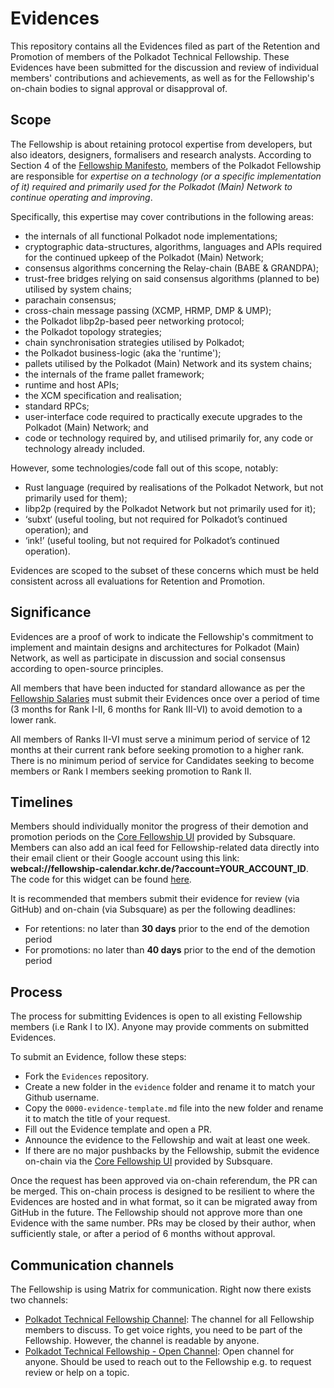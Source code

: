 # Evidences

This repository contains all the Evidences filed as part of the Retention and Promotion of members of the Polkadot Technical Fellowship. These Evidences have been submitted for the discussion and review of individual members' contributions and achievements, as well as for the Fellowship's on-chain bodies to signal approval or disapproval of.


## Scope

The Fellowship is about retaining protocol expertise from developers, but also ideators, designers, formalisers and research analysts.
According to Section 4 of the [Fellowship Manifesto](https://github.com/polkadot-fellows/manifesto/blob/0c3df46d76625980b8b48742cb86f4d8fa6dda8d/manifesto.pdf), members of the Polkadot Fellowship are responsible for *expertise on a technology (or a specific implementation of it) required and primarily used for the Polkadot (Main) Network to continue operating and improving*. 

Specifically, this expertise may cover contributions in the following areas:
 * the internals of all functional Polkadot node implementations;
 * cryptographic data-structures, algorithms, languages and APIs required for the continued upkeep of the Polkadot (Main) Network;
 * consensus algorithms concerning the Relay-chain (BABE \& GRANDPA);
 * trust-free bridges relying on said consensus algorithms (planned to be) utilised by system chains;
 * parachain consensus;
 * cross-chain message passing (XCMP, HRMP, DMP \& UMP);
 * the Polkadot libp2p-based peer networking protocol;
 * the Polkadot topology strategies;
 * chain synchronisation strategies utilised by Polkadot;
 * the Polkadot business-logic (aka the 'runtime');
 * pallets utilised by the Polkadot (Main) Network and its system chains;
 * the internals of the frame pallet framework;
 * runtime and host APIs;
 * the XCM specification and realisation;
 * standard RPCs;
 * user-interface code required to practically execute upgrades to the Polkadot (Main) Network; and
 * code or technology required by, and utilised primarily for, any code or technology already included.

However, some technologies/code fall out of this scope, notably:
 * Rust language (required by realisations of the Polkadot Network, but not primarily used for them);
 * libp2p (required by the Polkadot Network but not primarily used for it);
 * ‘subxt‘ (useful tooling, but not required for Polkadot’s continued operation); and
 * ‘ink!’ (useful tooling, but not required for Polkadot’s continued operation).

Evidences are scoped to the subset of these concerns which must be held consistent across all evaluations for Retention and Promotion.


## Significance

Evidences are a proof of work to indicate the Fellowship's commitment to implement and maintain designs and architectures for Polkadot (Main) Network, as well as participate in discussion and social consensus according to open-source principles.

All members that have been inducted for standard allowance as per the [Fellowship Salaries](https://github.com/polkadot-fellows/RFCs/blob/main/text/0050-fellowship-salaries.md) must submit their Evidences once over a period of time (3 months for Rank I-II, 6 months for Rank III-VI) to avoid demotion to a lower rank. 

All members of Ranks II-VI must serve a minimum period of service of 12 months at their current rank before seeking promotion to a higher rank. There is no minimum period of service for Candidates seeking to become members or Rank I members seeking promotion to Rank II.


## Timelines

Members should individually monitor the progress of their demotion and promotion periods on the [Core Fellowship UI](https://collectives.subsquare.io/fellowship/core) provided by Subsquare. 
Members can also add an ical feed for Fellowship-related data directly into their email client or their Google account using this link: **webcal://fellowship-calendar.kchr.de/?account=YOUR_ACCOUNT_ID**. The code for this widget can be found [here](https://github.com/bkchr/fellowship-ical). 

It is recommended that members submit their evidence for review (via GitHub) and on-chain (via Subsquare) as per the following deadlines:
- For retentions: no later than **30 days** prior to the end of the demotion period
- For promotions: no later than **40 days** prior to the end of the demotion period


## Process

The process for submitting Evidences is open to all existing Fellowship members (i.e Rank I to IX). Anyone may provide comments on submitted Evidences.

To submit an Evidence, follow these steps:
  * Fork the `Evidences` repository.
  * Create a new folder in the `evidence` folder and rename it to match your Github username.
  * Copy the `0000-evidence-template.md` file into the new folder and rename it to match the title of your request.
  * Fill out the Evidence template and open a PR.
  * Announce the evidence to the Fellowship and wait at least one week.
  * If there are no major pushbacks by the Fellowship, submit the evidence on-chain via the [Core Fellowship UI](https://collectives.subsquare.io/fellowship/core) provided by Subsquare.

Once the request has been approved via on-chain referendum, the PR can be merged. This on-chain process is designed to be resilient to where the Evidences are hosted and in what format, so it can be migrated away from GitHub in the future. The Fellowship should not approve more than one Evidence with the same number. PRs may be closed by their author, when sufficiently stale, or after a period of 6 months without approval. 


## Communication channels

The Fellowship is using Matrix for communication. Right now there exists two channels:

- [Polkadot Technical Fellowship Channel](https://matrix.to/#/#fellowship-members:parity.io): The channel for all Fellowship members to discuss. To get voice rights, you need to be part of the Fellowship. However, the channel is readable by anyone.
- [Polkadot Technical Fellowship - Open Channel](https://matrix.to/#/#fellowship-open-channel:parity.io): Open channel for anyone. Should be used to reach out to the Fellowship e.g. to request review or help on a topic.

